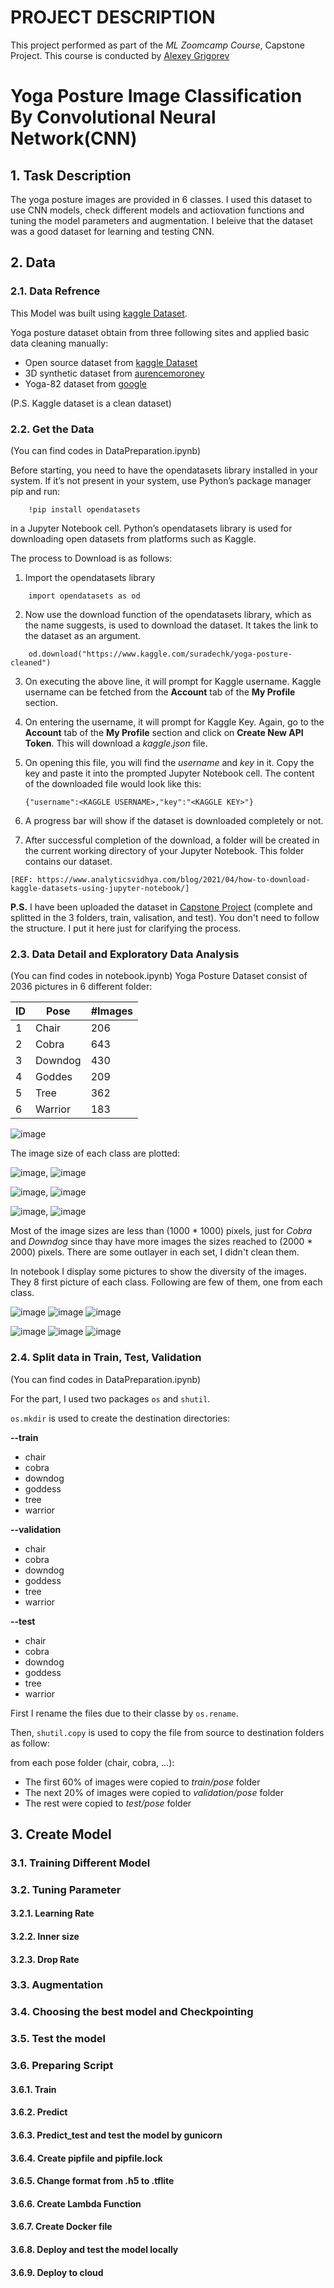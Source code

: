# PROJECT DESCRIPTION
This project performed as part of the _ML Zoomcamp Course_, Capstone Project. This course is conducted by [Alexey Grigorev](https://bit.ly/3BxeAoB)

# Yoga Posture Image Classification By Convolutional Neural Network(CNN)

## 1. Task Description
The yoga posture images are provided in 6 classes. I used this dataset to use CNN models, check different models and actiovation functions and tuning the model parameters and augmentation. I beleive that the dataset was a good dataset for learning and testing CNN. 

## 2. Data

### 2.1. Data Refrence
This Model was built using [kaggle Dataset](https://www.kaggle.com/suradechk/yoga-posture-cleaned).

Yoga posture dataset obtain from three following sites and applied basic data cleaning manually:
* Open source dataset from [kaggle Dataset](https://www.kaggle.com/general/192938)
* 3D synthetic dataset from [aurencemoroney](https://laurencemoroney.com/2021/08/23/yogapose-dataset.html)
* Yoga-82 dataset from [google](https://sites.google.com/view/yoga-82/home)

(P.S. Kaggle dataset is a clean dataset)

### 2.2. Get the Data
(You can find codes in DataPreparation.ipynb)

Before starting, you need to have the opendatasets library installed in your system. If it’s not present in your system, use Python’s package manager pip and run:

```
    !pip install opendatasets
```

in a Jupyter Notebook cell. Python’s opendatasets library is used for downloading open datasets from platforms such as Kaggle.

The process to Download is as follows:

1. Import the opendatasets library

```
    import opendatasets as od
```

2. Now use the download function of the opendatasets library, which as the name suggests, is used to download the dataset. It takes the link to the dataset as an argument.

```
    od.download("https://www.kaggle.com/suradechk/yoga-posture-cleaned")
```

3. On executing the above line, it will prompt for Kaggle username. Kaggle username can be fetched from the **Account** tab of the **My Profile** section.

4. On entering the username, it will prompt for Kaggle Key. Again, go to the **Account** tab of the **My Profile** section and click on **Create New API Token**. This will download a _kaggle.json_ file.

5. On opening this file, you will find the _username_ and _key_ in it. Copy the key and paste it into the prompted Jupyter Notebook cell. The content of the downloaded file would look like this:

    `{"username":<KAGGLE USERNAME>,"key":"<KAGGLE KEY>"}`

6. A progress bar will show if the dataset is downloaded completely or not.

7. After successful completion of the download, a folder will be created in the current working directory of your Jupyter Notebook. This folder contains our dataset.

`[REF: https://www.analyticsvidhya.com/blog/2021/04/how-to-download-kaggle-datasets-using-jupyter-notebook/]`

**P.S.** I have been uploaded the dataset in [Capstone Project](https://github.com/LeilaRanjbar82/ML-zoomcamp-course-homework/tree/main/CapstoneProject) (complete and splitted in the 3 folders, train, valisation, and test). You don't need to follow the structure. I put it here just for clarifying the process.

### 2.3. Data Detail and Exploratory Data Analysis
(You can find codes in notebook.ipynb)
Yoga Posture Dataset consist of 2036 pictures in 6 different folder:

|**ID** |**Pose** | **#Images** |
|---|---|---|
|1|Chair|206|
|2|Cobra|643|
|3|Downdog|430|
|4|Goddes|209|
|5|Tree|362|
|6|Warrior|183|

![image](https://user-images.githubusercontent.com/58926709/145874264-0540ceaa-d29a-47a3-824c-e936aaca8212.png)

The image size of each class are plotted: 

![image](https://user-images.githubusercontent.com/58926709/145874556-cc383984-06db-46fb-94c5-175be23b9ac0.png), ![image](https://user-images.githubusercontent.com/58926709/145874582-2a7072e4-0015-4460-b6fe-badd7859f7f2.png)

![image](https://user-images.githubusercontent.com/58926709/145874645-c47153ea-4325-4bc8-9d74-1c38951afd59.png), ![image](https://user-images.githubusercontent.com/58926709/145874674-4569988c-40a0-4e24-b313-3c4d619b2565.png)

![image](https://user-images.githubusercontent.com/58926709/145874705-ae8e0912-9cfa-4318-9ce1-91d9ef10dfb0.png), ![image](https://user-images.githubusercontent.com/58926709/145874750-d9c1dac9-2830-4f40-bd8d-74af40ea9c3c.png)

Most of the image sizes are less than (1000 * 1000) pixels, just for _Cobra_ and _Downdog_ since thay have more images the sizes reached to (2000 * 2000) pixels.
There are some outlayer in each set, I didn't clean them.

In notebook I display some pictures to show the diversity of the images. They 8 first picture of each class. Following are few of them, one from each class.

![image](https://user-images.githubusercontent.com/58926709/145875392-4595ad42-d0dc-4915-b4a1-d8dfe453570c.png)
![image](https://user-images.githubusercontent.com/58926709/145875650-1f516e87-c0fe-42b5-81fb-3d74a8990322.png)
![image](https://user-images.githubusercontent.com/58926709/145875680-1a7fdd9a-e21a-4443-b477-4db182929e4c.png)

![image](https://user-images.githubusercontent.com/58926709/145875730-2b9a6ac4-07b2-4b2c-bf2c-e7164bf18e42.png)
![image](https://user-images.githubusercontent.com/58926709/145875778-92d86bfc-4d37-40df-84e8-3d24bb9f80fc.png)
![image](https://user-images.githubusercontent.com/58926709/145875814-7af865d2-9fe5-4f97-a3aa-54acb719711d.png)



### 2.4. Split data in Train, Test, Validation
(You can find codes in DataPreparation.ipynb)

For the part, I used two packages `os` and `shutil`.

`os.mkdir` is used to create the destination directories:

**--train**
* chair
* cobra
* downdog
* goddess
* tree
* warrior
    
**--validation**
* chair
* cobra
* downdog
* goddess
* tree
* warrior
    
**--test**
* chair
* cobra
* downdog
* goddess
* tree
* warrior

First I rename the files due to their classe by `os.rename`.

Then, `shutil.copy` is used to copy the file from source to destination folders as follow:

from each pose folder (chair, cobra, ...):
* The first 60% of images were copied to _train/pose_ folder
* The next 20% of images were copied to _validation/pose_ folder
* The rest were copied to _test/pose_ folder

## 3. Create Model
### 3.1. Training Different Model
### 3.2. Tuning Parameter
#### 3.2.1. Learning Rate
#### 3.2.2. Inner size
#### 3.2.3. Drop Rate
### 3.3. Augmentation
### 3.4. Choosing the best model and Checkpointing
### 3.5. Test the model
### 3.6. Preparing Script
#### 3.6.1. Train
#### 3.6.2. Predict
#### 3.6.3. Predict_test and test the model by gunicorn
#### 3.6.4. Create pipfile and pipfile.lock
#### 3.6.5. Change format from .h5 to .tflite
#### 3.6.6. Create Lambda Function
#### 3.6.7. Create Docker file
#### 3.6.8. Deploy and test the model locally
#### 3.6.9. Deploy to cloud









